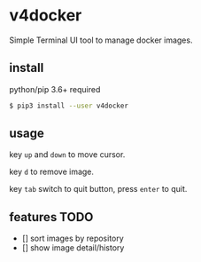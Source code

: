 # v4docker

Simple Terminal UI tool to manage docker images.

## install

python/pip 3.6+ required

```bash
$ pip3 install --user v4docker
```


## usage

key `up` and `down` to move cursor.

key `d` to remove image.

key `tab` switch to quit button, press `enter` to quit.


## features TODO

- [] sort images by repository
- [] show image detail/history
